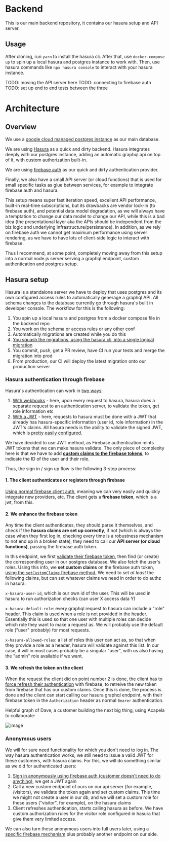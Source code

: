 # Backend

This is our main backend repository, it contains our hasura setup and API server.

## Usage

After cloning, run `yarn` to install the hasura cli. After that, use `docker-compose up` to spin up a local hasura and postgres instance to work with. Then, use hasura commands like `npx hasura console` to interact with your hasura instance.

TODO: moving the API server here
TODO: connecting to firebase auth
TODO: set up end to end tests between the three

# Architecture

## Overview

We use a [google cloud managed postgres instance](https://cloud.google.com/sql/docs/postgres) as our main database.

We are using [Hasura](https://hasura.io) as a quick and dirty backend. Hasura integrates deeply with our postgres instance, adding an automatic graphql api on top of it, with custom authorization built-in.

We are using [firebase auth](https://firebase.google.com/docs/auth) as our quick and dirty authentication provider.

Finally, we also have a small API server (or cloud functions) that is used for small specific tasks as glue between services, for example to integrate firebase auth and hasura.

This setup means super fast iteration speed, excellent API performance, built-in real-time subscriptions, but its drawbacks are vendor lock-in (to firebase auth), and potential data model degradation, as we will always have a temptation to change our data model to change our API, while this is a bad idea (the presentational layer aka the APIs should be independent from the biz logic and underlying infrastructure/persistence). In addition, as we rely on firebase auth we cannot get maximum performance using server rendering, as we have to have lots of client-side logic to interact with firebase.

Thus I recommend, at some point, completely moving away from this setup into a normal node.js server serving a graphql endpoint, custom authentication and postgres setup.

## Hasura setup

Hasura is a standalone server we have to deploy that uses postgres and its own configured access rules to automatically generage a graphql API. All schema changes to the database currently go through hasura's built in developer console. The workflow for this is the following:

1. You spin up a local hasura and postgres from a docker compose file in the backend repo
2. You work on the schema or access rules or any other conf
3. Automatically migrations are created while you do this
4. [You squash the migrations, using the hasura cli, into a single logical migration](https://hasura.io/docs/1.0/graphql/core/migrations/migrations-setup.html#step-6-squash-migrations-and-add-checkpoints-to-version-control)
5. You commit, push, get a PR review, have CI run your tests and merge the migration into prod
6. From production, our CI will deploy the latest migration onto our production server

### Hasura authentication through firebase

Hasura's authentication can work in [two ways](https://hasura.io/docs/1.0/graphql/core/auth/authentication/index.html):

1. [With webhooks](https://hasura.io/docs/1.0/graphql/core/auth/authentication/webhook.html) - here, upon every request to hasura, hasura does a separate request to an authentication server, to validate the token, get role information etc
2. [With a JWT](https://hasura.io/docs/1.0/graphql/core/auth/authentication/jwt.html) - here, requests to hasura must be done with a JWT that already has hasura-specific information (user id, role information) in the JWT's claims. All hasura needs is the ability to validate the signed JWT, which is [pretty easily configured](https://hasura.io/docs/1.0/graphql/core/auth/authentication/jwt.html#configuring-jwt-mode).

We have decided to use JWT method, as Firebase authentication mints JWT tokens that we can make hasura validate. The only piece of complexity here is that we have to add **[custom claims to the firebase tokens](https://firebase.google.com/docs/auth/admin/create-custom-tokens#node.js_2)**, to indicate the ID of the user and their role.

Thus, the sign in / sign up flow is the following 3-step process:

#### 1. The client authenticates or registers through firebase

[Using normal firebase client auth,](https://firebase.google.com/docs/auth) meaning we can very easily and quickly integrate new providers, etc. The client gets a **firebase token**, which is a jwt, from this.

#### 2. We enhance the firebase token

Any time the client authenticates, they should parse it themselves, and check if the **hasura claims are set up correctly**, if not (which is always the case when they first log in, checking every time is a robustness mechanism to not end up in a broken state), they need to call our **API server (or cloud functions)**, passing the firebase auth token.

In this endpoint, we first [validate their firebase token](https://firebase.google.com/docs/auth/admin/verify-id-tokens), then find (or create) the corresponding user in our postgres database. We also fetch the user's roles. Using this info, we **set custom claims** on the firebase auth token, [using the `setCustomClaims` firebase method.](https://firebase.google.com/docs/auth/admin/custom-claims) We need to set _at least_ the following claims, but can set whatever claims we need in order to do authz in hasura:

`x-hasura-user-id`, which is our own id of the user. This will be used in hasura to run authorization checks (can user X access data Y)

`x-hasura-default-role`: every graphql request to hasura can include a "role" header. This claim is used when a role is not provided in the header. Essentially this is used so that one user with multiple roles can decide which role they want to make a request as. We will probably use the default role ("user" probably) for most requests.

`x-hasura-allowed-roles`: a list of roles this user can act as, so that when they provide a role as a header, hasura will validate against this list. In our case, it will in most cases probably be a singular "user", with us also having the "admin" role available if we want.

#### 3. We refresh the token on the client

When the request the client did on point number 2 is done, the client has to [force refresh their authentication](https://firebase.google.com/docs/auth/admin/custom-claims#propagate_custom_claims_to_the_client) with firebase, to retreive the new token from firebase that has our custom claims. Once this is done, the process is done and the client can start calling our hasura graphql endpoint, with their firebase token in the `Authorization` header as normal `Bearer` authentication.

Helpful graph of Dave, a customer building the next big thing, using Acapela to collaborate:

![image](https://user-images.githubusercontent.com/9271565/93019908-aea9d080-f5e2-11ea-950e-8c25ab7f3a3c.png)

### Anonymous users

We will for sure need functionality for which you don't need to log in. The way hasura authentication works, we still need to issue a valid JWT for these customers, with hasura claims. For this, we will do something similar as we did for authenticated users:

1. [Sign in anonymously using firebase auth (customer doesn't need to do anything)](https://firebase.google.com/docs/auth/web/anonymous-auth), we get a JWT again
2. Call a new custom endpoint of ours on our api server (for example, /visitors), we validate the token again and set custom claims. This time we might not create a user in our db, and we will set a custom role for these users ("visitor", for example), on the hasura claims
3. Client refreshes authentication, starts calling hasura as before. We have custom authorization rules for the visitor role configured in hasura that give them very limited access.

We can also turn these anonymous users into full users later, using a [specific firebase mechanism](https://firebase.google.com/docs/auth/web/anonymous-auth#convert-an-anonymous-account-to-a-permanent-account) plus probably another endpoint on our side.
